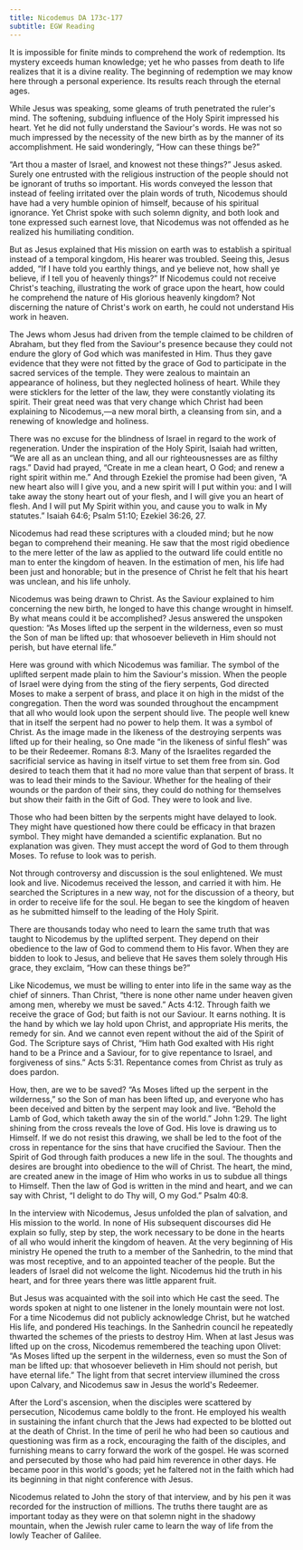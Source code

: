 ```yaml
---
title: Nicodemus DA 173c-177
subtitle: EGW Reading
---
```


It is impossible for finite minds to comprehend the work of redemption. Its mystery exceeds human knowledge; yet he who passes from death to life realizes that it is a divine reality. The beginning of redemption we may know here through a personal experience. Its results reach through the eternal ages.

While Jesus was speaking, some gleams of truth penetrated the ruler's mind. The softening, subduing influence of the Holy Spirit impressed his heart. Yet he did not fully understand the Saviour's words. He was not so much impressed by the necessity of the new birth as by the manner of its accomplishment. He said wonderingly, “How can these things be?”

“Art thou a master of Israel, and knowest not these things?” Jesus asked. Surely one entrusted with the religious instruction of the people should not be ignorant of truths so important. His words conveyed the lesson that instead of feeling irritated over the plain words of truth, Nicodemus should have had a very humble opinion of himself, because of his spiritual ignorance. Yet Christ spoke with such solemn dignity, and both look and tone expressed such earnest love, that Nicodemus was not offended as he realized his humiliating condition.

But as Jesus explained that His mission on earth was to establish a spiritual instead of a temporal kingdom, His hearer was troubled. Seeing this, Jesus added, “If I have told you earthly things, and ye believe not, how shall ye believe, if I tell you of heavenly things?” If Nicodemus could not receive Christ's teaching, illustrating the work of grace upon the heart, how could he comprehend the nature of His glorious heavenly kingdom? Not discerning the nature of Christ's work on earth, he could not understand His work in heaven.

The Jews whom Jesus had driven from the temple claimed to be children of Abraham, but they fled from the Saviour's presence because they could not endure the glory of God which was manifested in Him. Thus they gave evidence that they were not fitted by the grace of God to participate in the sacred services of the temple. They were zealous to maintain an appearance of holiness, but they neglected holiness of heart. While they were sticklers for the letter of the law, they were constantly violating its spirit. Their great need was that very change which Christ had been explaining to Nicodemus,—a new moral birth, a cleansing from sin, and a renewing of knowledge and holiness.

There was no excuse for the blindness of Israel in regard to the work of regeneration. Under the inspiration of the Holy Spirit, Isaiah had written, “We are all as an unclean thing, and all our righteousnesses are as filthy rags.” David had prayed, “Create in me a clean heart, O God; and renew a right spirit within me.” And through Ezekiel the promise had been given, “A new heart also will I give you, and a new spirit will I put within you: and I will take away the stony heart out of your flesh, and I will give you an heart of flesh. And I will put My Spirit within you, and cause you to walk in My statutes.” Isaiah 64:6; Psalm 51:10; Ezekiel 36:26, 27.

Nicodemus had read these scriptures with a clouded mind; but he now began to comprehend their meaning. He saw that the most rigid obedience to the mere letter of the law as applied to the outward life could entitle no man to enter the kingdom of heaven. In the estimation of men, his life had been just and honorable; but in the presence of Christ he felt that his heart was unclean, and his life unholy.

Nicodemus was being drawn to Christ. As the Saviour explained to him concerning the new birth, he longed to have this change wrought in himself. By what means could it be accomplished? Jesus answered the unspoken question: “As Moses lifted up the serpent in the wilderness, even so must the Son of man be lifted up: that whosoever believeth in Him should not perish, but have eternal life.”

Here was ground with which Nicodemus was familiar. The symbol of the uplifted serpent made plain to him the Saviour's mission. When the people of Israel were dying from the sting of the fiery serpents, God directed Moses to make a serpent of brass, and place it on high in the midst of the congregation. Then the word was sounded throughout the encampment that all who would look upon the serpent should live. The people well knew that in itself the serpent had no power to help them. It was a symbol of Christ. As the image made in the likeness of the destroying serpents was lifted up for their healing, so One made “in the likeness of sinful flesh” was to be their Redeemer. Romans 8:3. Many of the Israelites regarded the sacrificial service as having in itself virtue to set them free from sin. God desired to teach them that it had no more value than that serpent of brass. It was to lead their minds to the Saviour. Whether for the healing of their wounds or the pardon of their sins, they could do nothing for themselves but show their faith in the Gift of God. They were to look and live.

Those who had been bitten by the serpents might have delayed to look. They might have questioned how there could be efficacy in that brazen symbol. They might have demanded a scientific explanation. But no explanation was given. They must accept the word of God to them through Moses. To refuse to look was to perish.

Not through controversy and discussion is the soul enlightened. We must look and live. Nicodemus received the lesson, and carried it with him. He searched the Scriptures in a new way, not for the discussion of a theory, but in order to receive life for the soul. He began to see the kingdom of heaven as he submitted himself to the leading of the Holy Spirit.

There are thousands today who need to learn the same truth that was taught to Nicodemus by the uplifted serpent. They depend on their obedience to the law of God to commend them to His favor. When they are bidden to look to Jesus, and believe that He saves them solely through His grace, they exclaim, “How can these things be?”

Like Nicodemus, we must be willing to enter into life in the same way as the chief of sinners. Than Christ, “there is none other name under heaven given among men, whereby we must be saved.” Acts 4:12. Through faith we receive the grace of God; but faith is not our Saviour. It earns nothing. It is the hand by which we lay hold upon Christ, and appropriate His merits, the remedy for sin. And we cannot even repent without the aid of the Spirit of God. The Scripture says of Christ, “Him hath God exalted with His right hand to be a Prince and a Saviour, for to give repentance to Israel, and forgiveness of sins.” Acts 5:31. Repentance comes from Christ as truly as does pardon.

How, then, are we to be saved? “As Moses lifted up the serpent in the wilderness,” so the Son of man has been lifted up, and everyone who has been deceived and bitten by the serpent may look and live. “Behold the Lamb of God, which taketh away the sin of the world.” John 1:29. The light shining from the cross reveals the love of God. His love is drawing us to Himself. If we do not resist this drawing, we shall be led to the foot of the cross in repentance for the sins that have crucified the Saviour. Then the Spirit of God through faith produces a new life in the soul. The thoughts and desires are brought into obedience to the will of Christ. The heart, the mind, are created anew in the image of Him who works in us to subdue all things to Himself. Then the law of God is written in the mind and heart, and we can say with Christ, “I delight to do Thy will, O my God.” Psalm 40:8.

In the interview with Nicodemus, Jesus unfolded the plan of salvation, and His mission to the world. In none of His subsequent discourses did He explain so fully, step by step, the work necessary to be done in the hearts of all who would inherit the kingdom of heaven. At the very beginning of His ministry He opened the truth to a member of the Sanhedrin, to the mind that was most receptive, and to an appointed teacher of the people. But the leaders of Israel did not welcome the light. Nicodemus hid the truth in his heart, and for three years there was little apparent fruit.

But Jesus was acquainted with the soil into which He cast the seed. The words spoken at night to one listener in the lonely mountain were not lost. For a time Nicodemus did not publicly acknowledge Christ, but he watched His life, and pondered His teachings. In the Sanhedrin council he repeatedly thwarted the schemes of the priests to destroy Him. When at last Jesus was lifted up on the cross, Nicodemus remembered the teaching upon Olivet: “As Moses lifted up the serpent in the wilderness, even so must the Son of man be lifted up: that whosoever believeth in Him should not perish, but have eternal life.” The light from that secret interview illumined the cross upon Calvary, and Nicodemus saw in Jesus the world's Redeemer.

After the Lord's ascension, when the disciples were scattered by persecution, Nicodemus came boldly to the front. He employed his wealth in sustaining the infant church that the Jews had expected to be blotted out at the death of Christ. In the time of peril he who had been so cautious and questioning was firm as a rock, encouraging the faith of the disciples, and furnishing means to carry forward the work of the gospel. He was scorned and persecuted by those who had paid him reverence in other days. He became poor in this world's goods; yet he faltered not in the faith which had its beginning in that night conference with Jesus.

Nicodemus related to John the story of that interview, and by his pen it was recorded for the instruction of millions. The truths there taught are as important today as they were on that solemn night in the shadowy mountain, when the Jewish ruler came to learn the way of life from the lowly Teacher of Galilee.